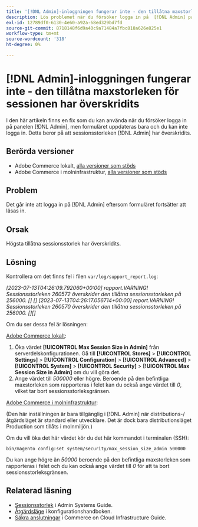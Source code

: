 ```yaml
---
title: '[!DNL Admin]-inloggningen fungerar inte - den tillåtna maxstorleken för sessionen har överskridits'
description: Lös problemet när du försöker logga in på  [!DNL Admin] panelen och formuläret uppdateras, och du kan inte logga in.
exl-id: 12789df0-6130-4e60-a92a-68ed329bd7fd
source-git-commit: 8718148f6d9a40c9a71484a7fbc818a626e825e1
workflow-type: tm+mt
source-wordcount: '318'
ht-degree: 0%

---
```


# [!DNL Admin]-inloggningen fungerar inte - den tillåtna maxstorleken för sessionen har överskridits

I den här artikeln finns en fix som du kan använda när du försöker logga in på panelen [!DNL Admin], men formuläret uppdateras bara och du kan inte logga in. Detta beror på att sessionsstorleken [!DNL Admin] har överskridits.

## Berörda versioner

* Adobe Commerce lokalt, [alla versioner som stöds](https://www.adobe.com/content/dam/cc/en/legal/terms/enterprise/pdfs/Adobe-Commerce-Software-Lifecycle-Policy.pdf)
* Adobe Commerce i molninfrastruktur, [alla versioner som stöds](https://www.adobe.com/content/dam/cc/en/legal/terms/enterprise/pdfs/Adobe-Commerce-Software-Lifecycle-Policy.pdf)

## Problem

Det går inte att logga in på [!DNL Admin] eftersom formuläret fortsätter att läsas in.

## Orsak

Högsta tillåtna sessionsstorlek har överskridits.

## Lösning

Kontrollera om det finns fel i filen `var/log/support_report.log`:

*[2023-07-13T04:26:09.792060+00:00] rapport.VARNING! Sessionsstorleken 260572 överskrider den tillåtna sessionsstorleken på 256000. [] []
[2023-07-13T04:26:17.056714+00:00] report.VARNING! Sessionsstorleken 260570 överskrider den tillåtna sessionsstorleken på 256000. [][]*

Om du ser dessa fel är lösningen:

<u>Adobe Commerce lokalt</u>:
1. Öka värdet **[!UICONTROL Max Session Size in Admin]** från serverdelskonfigurationen. Gå till **[!UICONTROL Stores]** > **[!UICONTROL Settings]** > **[!UICONTROL Configuration]** > **[!UICONTROL Advanced]** > **[!UICONTROL System]** > **[!UICONTROL Security]** > **[!UICONTROL Max Session Size in Admin]** om du vill göra det.
1. Ange värdet till *500000* eller högre. Beroende på den befintliga maxstorleken som rapporteras i felet kan du också ange värdet till *0*, vilket tar bort sessionsstorleksgränsen.

<u>Adobe Commerce i molninfrastruktur</u>:

(Den här inställningen är bara tillgänglig i [!DNL Admin] när distributions-/åtgärdsläget är standard eller utvecklare. Det är dock bara distributionsläget Production som tillåts i molnmiljön.)

Om du vill öka det här värdet kör du det här kommandot i terminalen (SSH):

```ssh
bin/magento config:set system/security/max_session_size_admin 500000
```

Du kan ange högre än *50000* beroende på den befintliga maxstorleken som rapporteras i felet och du kan också ange värdet till *0* för att ta bort sessionsstorleksgränsen.

## Relaterad läsning

* [Sessionsstorlek](https://experienceleague.adobe.com/en/docs/commerce-admin/systems/security/security-session-management#admin-sessions) i Admin Systems Guide.
* [Åtgärdsläge](https://experienceleague.adobe.com/en/docs/commerce-operations/configuration-guide/cli/set-mode) i konfigurationshandboken.
* [Säkra anslutningar](https://experienceleague.adobe.com/en/docs/commerce-cloud-service/user-guide/develop/secure-connections) i Commerce on Cloud Infrastructure Guide.
